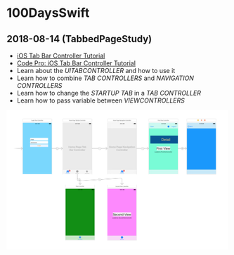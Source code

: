 # 100DaysSwift

## 2018-08-14 (TabbedPageStudy)

- [iOS Tab Bar Controller Tutorial](https://www.youtube.com/watch?v=yzImO9HdbFo)
- [Code Pro: iOS Tab Bar Controller Tutorial](https://www.youtube.com/watch?v=erUWj0gOb7k)
- Learn about the <em>UITABCONTROLLER</em> and how to use it
- Learn how to combine <em>TAB CONTROLLERS</em> and <em>NAVIGATION CONTROLLERS</em>
- Learn how to change the <em>STARTUP TAB</em> in a <em>TAB CONTROLLER</em>
- Learn how to pass variable between <em>VIEWCONTROLLERS</em>

![pic of TabbedPageStudy user interface](images/tab_nav_pass.png)
